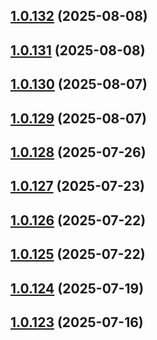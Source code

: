 ## [1.0.132](https://github.com/binary-braids/github-actions-runner/compare/v1.0.131...v1.0.132) (2025-08-08)



## [1.0.131](https://github.com/binary-braids/github-actions-runner/compare/v1.0.130...v1.0.131) (2025-08-08)



## [1.0.130](https://github.com/binary-braids/github-actions-runner/compare/v1.0.129...v1.0.130) (2025-08-07)



## [1.0.129](https://github.com/binary-braids/github-actions-runner/compare/v1.0.128...v1.0.129) (2025-08-07)



## [1.0.128](https://github.com/binary-braids/github-actions-runner/compare/v1.0.127...v1.0.128) (2025-07-26)



## [1.0.127](https://github.com/binary-braids/github-actions-runner/compare/v1.0.126...v1.0.127) (2025-07-23)



## [1.0.126](https://github.com/binary-braids/github-actions-runner/compare/v1.0.125...v1.0.126) (2025-07-22)



## [1.0.125](https://github.com/binary-braids/github-actions-runner/compare/v1.0.124...v1.0.125) (2025-07-22)



## [1.0.124](https://github.com/binary-braids/github-actions-runner/compare/v1.0.123...v1.0.124) (2025-07-19)



## [1.0.123](https://github.com/binary-braids/github-actions-runner/compare/v1.0.122...v1.0.123) (2025-07-16)



